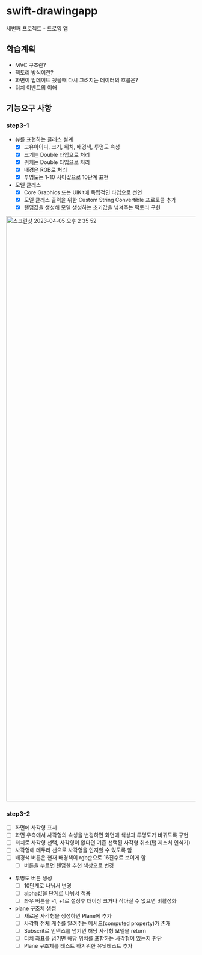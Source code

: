 # swift-drawingapp
세번째 프로젝트 - 드로잉 앱
## 학습계획
- MVC 구조란?
- 팩토리 방식이란?
- 화면이 업데이트 됬을때 다시 그려지는 데이터의 흐름은?
- 터치 이벤트의 이해

## 기능요구 사항
### step3-1
- 뷰를 표현하는 클래스 설계
    - [x] 고유아이디, 크기, 위치, 배경색, 투명도 속성
    - [x] 크기는 Double 타입으로 처리
    - [x] 위치는 Double 타입으로 처리
    - [x] 배경은 RGB로 처리
    - [x] 투명도는 1-10 사이값으로 10단계 표현
- 모텔 클래스
    - [x] Core Graphics 또는 UIKit에 독립적인 타입으로 선언
    - [x] 모델 클래스 출력을 위한 Custom String Convertible 프로토콜 추가
    - [x] 랜덤값을 생성해 모델 생성하는 초기값을 넘겨주는 팩토리 구현
<img width="1558" alt="스크린샷 2023-04-05 오후 2 35 52" src="https://user-images.githubusercontent.com/86761640/229990477-a96b3868-d161-454d-ba00-e36ddbfde299.png">

### step3-2
- [ ] 화면에 사각형 표시
- [ ] 화면 우측에서 사각형의 속성을 변경하면 화면에 색상과 투명도가 바뀌도록 구현
- [ ] 터치로 사각형 선택, 사각형이 없다면 기존 선택된 사각형 취소(탭 제스처 인식기)
- [ ] 사각형에 테두리 선으로 사각형을 인지할 수 있도록 함
- [ ] 배경색 버튼은 현재 배경색이 rgb순으로 16진수로 보이게 함
    - [ ] 버튼을 누르면 랜덤한 추천 색상으로 변경
- 투명도 버튼 생성
    - [ ] 10단계로 나눠서 변경
    - [ ] alpha값을 단계로 나눠서 적용
    - [ ] 좌우 버튼을 -1, +1로 설정후 더이상 크거나 작아질 수 없으면 비활성화
- plane 구조체 생성
    - [ ] 새로운 사각형을 생성하면 Plane에 추가
    - [ ] 사각형 전체 개수를 알려주는 메서드(computed property)가 존재
    - [ ] Subscrit로 인덱스를 넘기면 해당 사각형 모델을 return
    - [ ] 터치 좌표를 넘기면 해당 위치를 포함하는 사각형이 있는지 판단
    - [ ] Plane 구조체를 테스트 하기위한 유닛테스트 추가
